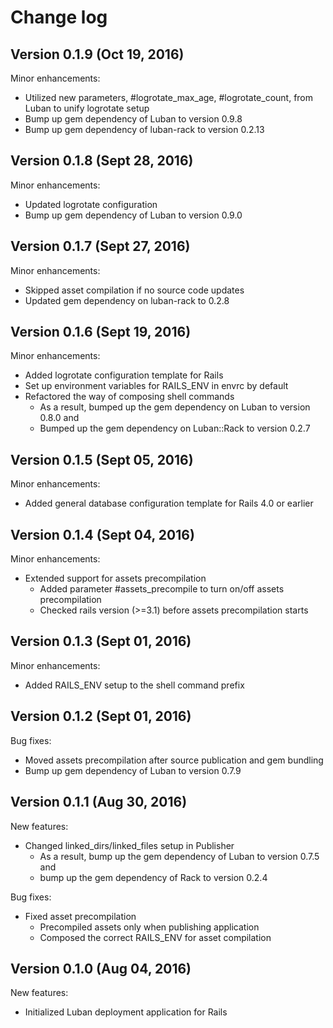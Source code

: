 # Change log

## Version 0.1.9 (Oct 19, 2016)

Minor enhancements:
  * Utilized new parameters, #logrotate_max_age, #logrotate_count, from Luban to unify logrotate setup
  * Bump up gem dependency of Luban to version 0.9.8
  * Bump up gem dependency of luban-rack to version 0.2.13

## Version 0.1.8 (Sept 28, 2016)

Minor enhancements:
  * Updated logrotate configuration
  * Bump up gem dependency of Luban to version 0.9.0

## Version 0.1.7 (Sept 27, 2016)

Minor enhancements:
  * Skipped asset compilation if no source code updates
  * Updated gem dependency on luban-rack to 0.2.8

## Version 0.1.6 (Sept 19, 2016)

Minor enhancements:
  * Added logrotate configuration template for Rails
  * Set up environment variables for RAILS_ENV in envrc by default
  * Refactored the way of composing shell commands
    * As a result, bumped up the gem dependency on Luban to version 0.8.0 and
    * Bumped up the gem dependency on Luban::Rack to version 0.2.7


## Version 0.1.5 (Sept 05, 2016)

Minor enhancements:
  * Added general database configuration template for Rails 4.0 or earlier

## Version 0.1.4 (Sept 04, 2016)

Minor enhancements:
  * Extended support for assets precompilation
    * Added parameter #assets_precompile to turn on/off assets precompilation
    * Checked rails version (>=3.1) before assets precompilation starts

## Version 0.1.3 (Sept 01, 2016)

Minor enhancements:
  * Added RAILS_ENV setup to the shell command prefix

## Version 0.1.2 (Sept 01, 2016)

Bug fixes:
  * Moved assets precompilation after source publication and gem bundling
  * Bump up gem dependency of Luban to version 0.7.9

## Version 0.1.1 (Aug 30, 2016)

New features:
  * Changed linked_dirs/linked_files setup in Publisher
    * As a result, bump up the gem dependency of Luban to version 0.7.5 and
    * bump up the gem dependency of Rack to version 0.2.4

Bug fixes:
  * Fixed asset precompilation
    * Precompiled assets only when publishing application
    * Composed the correct RAILS_ENV for asset compilation

## Version 0.1.0 (Aug 04, 2016)

New features:
  * Initialized Luban deployment application for Rails
